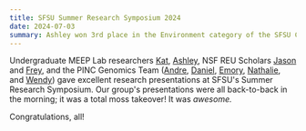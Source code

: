 ```yaml
---
title: SFSU Summer Research Symposium 2024
date: 2024-07-03
summary: Ashley won 3rd place in the Environment category of the SFSU College of Science and Engineering 2024 Student Project Showcase!
---
```


Undergraduate MEEP Lab researchers [Kat](../../../author/KatrinaMcCullough/), [Ashley](../../../author/AshleyMeinke/), NSF REU Scholars [Jason](../../../author/JasonTate/) and [Frey](../../../author/FreyRogers/), and the PINC Genomics Team ([Andre](../../../author/AndreTran/), [Daniel](../../../author/DanielLee/), [Emory](../../../author/EmoryAdelman/), [Nathalie](../../../author/NathalieAquino/), and [Wendy](../../../author/WendyKo/)) gave excellent research presentations at SFSU's Summer Research Symposium. 
Our group's presentations were all back-to-back in the morning; it was a total moss takeover! It was *awesome.*

Congratulations, all!

